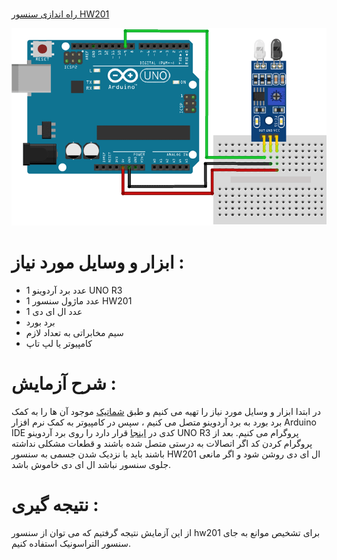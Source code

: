 #

[ راه اندازی سنسور HW201 ](https://github.com/Alidl81/MICRO/blob/main/10/HW201/HW201.ino)

<p align="center">
  <img src="https://github.com/mohsenkmt/MicroProcessor/blob/main/Photo/29_HW201.jpeg" alt="HW201" />
</p>


# ابزار و وسایل مورد نیاز :
* 1 عدد برد آردوینو UNO R3
* 1 عدد ماژول سنسور HW201
* 1 عدد ال ای دی 
* برد بورد
* سیم مخابراتی به تعداد لازم
* کامپیوتر یا لپ تاپ

 # شرح آزمایش : 
 در ابتدا ابزار و وسایل مورد نیاز را تهیه می کنیم و طبق [شماتیک](https://github.com/mohsenkmt/MicroProcessor/blob/main/Photo/29_HW201.jpeg) موجود آن ها را به کمک برد بورد به برد آردوینو متصل می کنیم ، سپس در کامپیوتر به کمک نرم افزار Arduino IDE کدی در [اینجا](https://github.com/Alidl81/MICRO/blob/main/10/HW201/HW201.ino) قرار دارد را روی برد آردوینو UNO R3 پروگرام می کنیم.
 بعد از پروگرام کردن کد اگر اتصالات به درستی متصل شده باشند و قطعات مشکلی نداشته باشند باید با نزدیک شدن جسمی به سنسور HW201 ال ای دی روشن شود و اگر مانعی جلوی سنسور نباشد ال ای دی خاموش باشد.

# نتیجه گیری : 
 از این آزمایش نتیجه گرفتیم که می توان از سنسور hw201 برای تشخیص موانع به جای سنسور التراسونیک استفاده کنیم.
